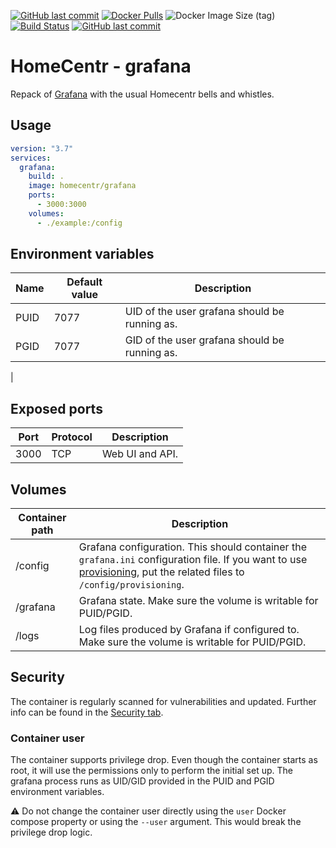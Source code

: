 [![GitHub last commit](https://img.shields.io/github/last-commit/modem7/docker-grafana)](https://github.com/modem7/docker-grafana)
[![Docker Pulls](https://img.shields.io/docker/pulls/modem7/docker-grafana)](https://hub.docker.com/r/modem7/docker-grafana) 
![Docker Image Size (tag)](https://img.shields.io/docker/image-size/modem7/docker-grafana/latest)
[![Build Status](https://drone.modem7.com/api/badges/modem7/docker-grafana/status.svg)](https://drone.modem7.com/modem7/docker-grafana)
[![GitHub last commit](https://img.shields.io/github/last-commit/modem7/docker-grafana)](https://github.com/modem7/docker-grafana)

# HomeCentr - grafana

Repack of [Grafana](https://grafana.com/) with the usual Homecentr bells and whistles.

## Usage

```yml
version: "3.7"
services:
  grafana:
    build: .
    image: homecentr/grafana
    ports:
      - 3000:3000
    volumes:
      - ./example:/config
```

## Environment variables

| Name | Default value | Description |
|------|---------------|-------------|
| PUID | 7077 | UID of the user grafana should be running as. |
| PGID | 7077 | GID of the user grafana should be running as. |
| 

## Exposed ports

| Port | Protocol | Description |
|------|------|-------------|
| 3000 | TCP | Web UI and API. |

## Volumes

| Container path | Description |
|------------|---------------|
| /config | Grafana configuration. This should container the `grafana.ini` configuration file. If you want to use [provisioning](https://grafana.com/docs/grafana/latest/administration/provisioning/), put the related files to `/config/provisioning`. |
| /grafana | Grafana state. Make sure the volume is writable for PUID/PGID. |
| /logs | Log files produced by Grafana if configured to. Make sure the volume is writable for PUID/PGID. |

## Security
The container is regularly scanned for vulnerabilities and updated. Further info can be found in the [Security tab](https://github.com/homecentr/docker-grafana/security).

### Container user
The container supports privilege drop. Even though the container starts as root, it will use the permissions only to perform the initial set up. The grafana process runs as UID/GID provided in the PUID and PGID environment variables.

:warning: Do not change the container user directly using the `user` Docker compose property or using the `--user` argument. This would break the privilege drop logic.

